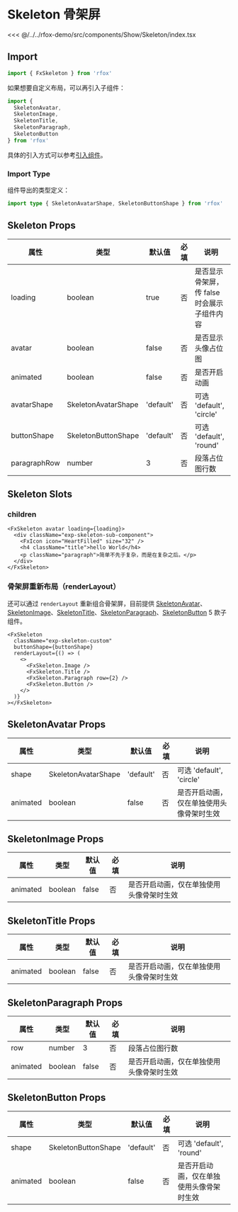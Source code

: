 # Skeleton 骨架屏

<CodeDemo name="Skeleton">

<<< @/../../rfox-demo/src/components/Show/Skeleton/index.tsx

</CodeDemo>

## Import

```js
import { FxSkeleton } from 'rfox'
```

如果想要自定义布局，可以再引入子组件：

```js
import {
  SkeletonAvatar,
  SkeletonImage,
  SkeletonTitle,
  SkeletonParagraph,
  SkeletonButton
} from 'rfox'
```

具体的引入方式可以参考[引入组件](../guide/import.md)。

### Import Type

组件导出的类型定义：

```ts
import type { SkeletonAvatarShape, SkeletonButtonShape } from 'rfox'
```

## Skeleton Props

| 属性         | 类型                | 默认值    | 必填 | 说明                                        |
| ------------ | ------------------- | --------- | ---- | ------------------------------------------- |
| loading      | boolean             | true      | 否   | 是否显示骨架屏，传 false 时会展示子组件内容 |
| avatar       | boolean             | false     | 否   | 是否显示头像占位图                          |
| animated     | boolean             | false     | 否   | 是否开启动画                                |
| avatarShape  | SkeletonAvatarShape | 'default' | 否   | 可选 'default', 'circle'                    |
| buttonShape  | SkeletonButtonShape | 'default' | 否   | 可选 'default', 'round'                     |
| paragraphRow | number              | 3         | 否   | 段落占位图行数                              |

## Skeleton Slots

### children

```tsx
<FxSkeleton avatar loading={loading}>
  <div className="exp-skeleton-sub-component">
    <FxIcon icon="HeartFilled" size="32" />
    <h4 className="title">hello World</h4>
    <p className="paragraph">简单不先于复杂，而是在复杂之后。</p>
  </div>
</FxSkeleton>
```

### 骨架屏重新布局（renderLayout）

还可以通过 `renderLayout` 重新组合骨架屏，目前提供 [SkeletonAvatar](./Skeleton.md#skeletonavatar-props)、[SkeletonImage](./Skeleton.md#skeletonimage-props)、[SkeletonTitle](./Skeleton.md#skeletontitle-props)、[SkeletonParagraph](./Skeleton.md#skeletonparagraph-props)、[SkeletonButton](./Skeleton.md#skeletonbutton-props) 5 款子组件。

```tsx
<FxSkeleton
  className="exp-skeleton-custom"
  buttonShape={buttonShape}
  renderLayout={() => (
    <>
      <FxSkeleton.Image />
      <FxSkeleton.Title />
      <FxSkeleton.Paragraph row={2} />
      <FxSkeleton.Button />
    </>
  )}
></FxSkeleton>
```

## SkeletonAvatar Props

| 属性     | 类型                | 默认值    | 必填 | 说明                                     |
| -------- | ------------------- | --------- | ---- | ---------------------------------------- |
| shape    | SkeletonAvatarShape | 'default' | 否   | 可选 'default', 'circle'                 |
| animated | boolean             | false     | 否   | 是否开启动画，仅在单独使用头像骨架时生效 |

## SkeletonImage Props

| 属性     | 类型    | 默认值 | 必填 | 说明                                     |
| -------- | ------- | ------ | ---- | ---------------------------------------- |
| animated | boolean | false  | 否   | 是否开启动画，仅在单独使用头像骨架时生效 |

## SkeletonTitle Props

| 属性     | 类型    | 默认值 | 必填 | 说明                                     |
| -------- | ------- | ------ | ---- | ---------------------------------------- |
| animated | boolean | false  | 否   | 是否开启动画，仅在单独使用头像骨架时生效 |

## SkeletonParagraph Props

| 属性     | 类型    | 默认值 | 必填 | 说明                                     |
| -------- | ------- | ------ | ---- | ---------------------------------------- |
| row      | number  | 3      | 否   | 段落占位图行数                           |
| animated | boolean | false  | 否   | 是否开启动画，仅在单独使用头像骨架时生效 |

## SkeletonButton Props

| 属性     | 类型                | 默认值    | 必填 | 说明                                     |
| -------- | ------------------- | --------- | ---- | ---------------------------------------- |
| shape    | SkeletonButtonShape | 'default' | 否   | 可选 'default', 'round'                  |
| animated | boolean             | false     | 否   | 是否开启动画，仅在单独使用头像骨架时生效 |
